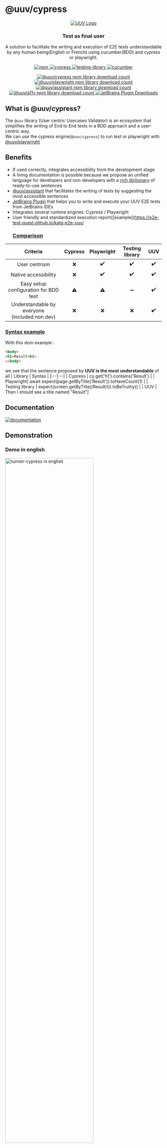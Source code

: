 
# @uuv/cypress
<p align="center">  
<a href="https://orange-opensource.github.io/uuv/">  
<picture>  
<img alt="UUV Logo" src="https://orange-opensource.github.io/uuv/img/uuv.png">  
</picture>  
</a>  
</p>  

<h3 align="center">  
Test as final user  
</h3>  

<p align="center">  
A solution to facilitate the writing and execution of E2E tests understandable by any human being(English or French) using cucumber(BDD) and cypress or playwright.
</p>  

<p align="center">  
<a href="https://www.npmjs.com/package/@uuv/cypress" target="_blank">  
<img src="https://img.shields.io/badge/available%20on%20npm-grey?logo=npm" alt="npm"/>  
</a>  
<a href="https://www.cypress.io/" target="_blank">  
<img src="https://img.shields.io/badge/tested with-cypress-04C38E?logo=cypress" alt="cypress"/>  
</a>  
<a href="https://testing-library.com/" target="_blank">  
<img src="https://img.shields.io/badge/tested%20with-testing%20library-ED3B3A?logo=testing-library" alt="testing-library"/>  
</a>  
<a href="https://cucumber.io/" target="_blank">  
<img src="https://img.shields.io/badge/tested%20with-cucumber-1dbb68?logo=cucumber" alt="cucumber"/>  
</a><br />  
</p>

<div align="center">
<a href="https://www.npmjs.com/package/@uuv/cypress" target="_blank">
    <img alt="@uuv/cypress npm library download count"
        src="https://img.shields.io/npm/dt/%40uuv/cypress?logo=npm&label=%40uuv%2Fcypress"></img>
</a>
<a href="https://www.npmjs.com/package/@uuv/playwright" target="_blank">
    <img alt="@uuv/playwright npm library download count"
         src="https://img.shields.io/npm/dt/%40uuv/playwright?logo=npm&label=%40uuv%2Fplaywright"></img>
</a>
<a href="https://www.npmjs.com/package/@uuv/assistant" target="_blank">
    <img alt="@uuv/assistant npm library download count"
         src="https://img.shields.io/npm/dt/%40uuv/assistant?logo=npm&label=%40uuv%2Fassistant"></img>
</a>
<a href="https://www.npmjs.com/package/@uuv/a11y" target="_blank">
    <img alt="@uuv/a11y npm library download count"
         src="https://img.shields.io/npm/dt/%40uuv/a11y?logo=npm&label=%40uuv%2Fa11y"></img>
</a>
<a href="https://plugins.jetbrains.com/plugin/22437-uuv" target="_blank">
    <img alt="JetBrains Plugin Downloads" src="https://img.shields.io/jetbrains/plugin/d/22437-uuv?logo=jetbrains&label=UUV%20plugin"></img>
</a>
<br />
</div>

## What is @uuv/cypress?

<p align="center">  

The `@uuv` library (User centric Usecases Validator) is an ecosystem that simplifies the writing of End to End tests in a BDD approach and a user-centric way.  
We can use the cypress engine(`@uuv/cypress`) to run test or playwright with [@uuv/playwright](https://www.npmjs.com/package/@uuv/playwright)
</p>  

## Benefits
- If used correctly, integrates accessibility from the development stage
- A living documentation is possible because we propose an unified language for developers and non-developers with a [rich dictionary](category/step-definition) of ready-to-use sentences
- [@uuv/assistant](https://www.npmjs.com/package/@uuv/assistant) that facilitates the writing of tests by suggesting the most accessible sentences
- [JetBrains Plugin](https://orange-opensource.github.io/uuv/docs/tools/uuv-jetbrains-plugin) that helps you to write and execute your UUV E2E tests from JetBrains IDEs
- Integrates several runtime engines: Cypress / Playwright
- User friendly and standardized execution report([example](https://e2e-test-quest.github.io/kata-e2e-uuv/
  ### <u>Comparison</u>
| Criteria | Cypress | Playwright | Testing library | UUV |  
|:-: |:-: |:-: |:-: |:-: |  
| User centrism | :x: | :heavy_check_mark: | :heavy_check_mark: | :heavy_check_mark: |  
| Native accessibility | :x: | :heavy_check_mark: | :heavy_check_mark: | :heavy_check_mark: |  
| Easy setup configuration for BDD test | :warning: | :warning: | :heavy_minus_sign: | :heavy_check_mark: |  
| Understandable by everyone <br> (included non dev) | :x: | :x: | :x: | :heavy_check_mark: |  

### <u>Syntax example</u>
With this dom example :
  ```html
  <body>
  <h1>Result<h1>
  </body>
```
we see that the sentence proposed by **UUV is the most understandable** of all
| Library | Syntax |
|:--|:--|
| Cypress  | cy.get('h1').contains('Result') |
| Playwright| await expect(page.getByTitle('Result')).toHaveCount(1) |
| Testing library  | expect(screen.getByTitle(/Result/i)).toBeTruthy() |
| UUV | Then I should see a title named "Result"|


## Documentation
<a href="https://orange-opensource.github.io/uuv/"><img src="https://img.shields.io/badge/documentation-black?&style=for-the-badge&logo=github&logoColor=white" alt="documentation"/></a>

## Demonstration

### Demo in english
<a href="https://player.vimeo.com/video/822253247?texttrack=en&h=617306172d&amp;badge=0&amp;autopause=0&amp;player_id=0&amp;app_id=58479" rel="nofollow">  
<img alt="runner-cypress in english" src="https://orange-opensource.github.io/uuv/img/cypress/screenshot.png" style="max-width: 100%;" width="75%" height="75%" />  
</a>  

### Demo in french
<a href="https://player.vimeo.com/video/822253247?texttrack=fr&h=617306172d&amp;badge=0&amp;autopause=0&amp;player_id=0&amp;app_id=58479" rel="nofollow">  
<img alt="runner-cypress in french" src="https://orange-opensource.github.io/uuv/img/cypress/screenshot.png" style="max-width: 100%;" width="75%" height="75%" />  
</a>   

## Installation

```bash  
npm install --save-dev @uuv/cypress
```  
or
```bash  
yarn add -D @uuv/cypress
``` 
## Configuration  (optional)
<a href="https://orange-opensource.github.io/uuv/docs/getting-started/configuration"><img src="https://img.shields.io/badge/Configure%20cypress%20doc-red?&style=for-the-badge&logo=github&logoColor=white" alt="documentation for configure uuv cypress"/></a>

## Usage
### Scenarios example
You can find test examples here : [weather-app.feature](https://github.com/Orange-OpenSource/uuv/blob/main/example/weather-app.feature)

### Write test
To write your first test, create the file `uuv/e2e/first-test.feature` in the project root with the following content :
  ```gherkin
  Feature: Hello World

  Scenario: Search - Successful case
    When I visit path "/"
    Then I should see an element with role "heading" and name "My app title"
  ```

For more details, please go to the documentation:

<a href="https://orange-opensource.github.io/uuv/docs/test/first-test"><img src="https://img.shields.io/badge/Write%20test%20doc-red?&style=for-the-badge&logo=github&logoColor=white" alt="documentation for write test"/></a>

### Run test

#### browser mode
```bash  
npx uuv open
```  
or
```bash  
yarn uuv open
``` 

#### headless mode
Use for continuous integration([CI example](https://github.com/e2e-test-quest/kata-e2e-uuv/blob/main/.github/workflows/ci.yml)) or headless execution.
##### without args
```bash  
npx uuv e2e
```  
or
```bash  
yarn uuv e2e
```
##### with args
```bash  
npx uuv e2e --browser=edge --env="{'TAGS':'@mobile'}" --generateHtmlReport --targetTestFile=./uuv/e2e/first-test.feature
```
or
```bash  
yarn uuv e2e --browser=edge --env="{'TAGS':'@mobile'}" --generateHtmlReport --targetTestFile=./uuv/e2e/first-test.feature
```

For more details, please go to the documentation:

<a href="https://orange-opensource.github.io/uuv/docs/test/running-test"><img src="https://img.shields.io/badge/Run%20test%20doc-red?&style=for-the-badge&logo=github&logoColor=white" alt="documentation for run test"/></a>

## License

[<a href="https://github.com/Orange-OpenSource/uuv/blob/main/LICENSE">  
<img src="https://img.shields.io/badge/license-MIT-blue" alt="MIT license"/>  
</a>](https://spdx.org/licenses/MIT.html)

This project is licensed under the terms of the [MIT license](https://github.com/Orange-OpenSource/uuv/blob/main/LICENSE).

## Authors

- [@luifr10](https://github.com/luifr10)
- [@stanlee974](https://github.com/stanlee974)

